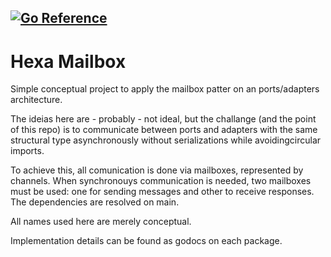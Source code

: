 [![Go Reference](https://pkg.go.dev/badge/github.com/thefuga/hexa-mailbox.svg)](https://pkg.go.dev/github.com/thefuga/hexa-mailbox)
------
# Hexa Mailbox
Simple conceptual project to apply the mailbox patter on an ports/adapters architecture.

The ideias here are - probably - not ideal, but the challange (and the point of this repo) is to communicate between ports and adapters with the same structural type asynchronously without serializations while avoidingcircular imports.

To achieve this, all comunication is done via mailboxes, represented by channels.
When synchronouys communication is needed, two mailboxes must be used: one for sending messages and other to receive responses.
The dependencies are resolved on main.

All names used here are merely conceptual.

Implementation details can be found as godocs on each package.
